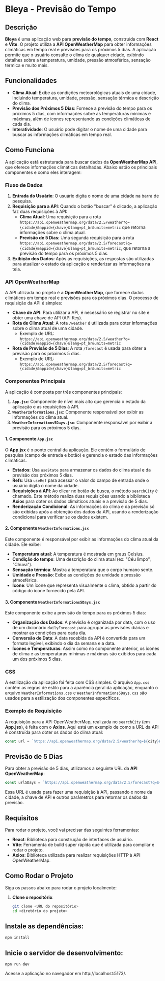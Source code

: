 # Bleya - Previsão do Tempo

## Descrição

**Bleya** é uma aplicação web para **previsão do tempo**, construída com **React** e **Vite**. O projeto utiliza a **API OpenWeatherMap** para obter informações climáticas em tempo real e previsões para os próximos 5 dias. A aplicação permite que o usuário consulte o clima de qualquer cidade, exibindo detalhes sobre a temperatura, umidade, pressão atmosférica, sensação térmica e muito mais.

## Funcionalidades

- **Clima Atual**: Exibe as condições meteorológicas atuais de uma cidade, incluindo temperatura, umidade, pressão, sensação térmica e descrição do clima.
- **Previsão dos Próximos 5 Dias**: Fornece a previsão do tempo para os próximos 5 dias, com informações sobre as temperaturas mínimas e máximas, além de ícones representando as condições climáticas de cada dia.
- **Interatividade**: O usuário pode digitar o nome de uma cidade para buscar as informações climáticas em tempo real.

## Como Funciona

A aplicação está estruturada para buscar dados da **OpenWeatherMap API**, que oferece informações climáticas detalhadas. Abaixo estão os principais componentes e como eles interagem:

### **Fluxo de Dados**

1. **Entrada do Usuário**: O usuário digita o nome de uma cidade na barra de pesquisa.
2. **Requisição para a API**: Quando o botão "buscar" é clicado, a aplicação faz duas requisições à API:
   - **Clima Atual**: Uma requisição para a rota `https://api.openweathermap.org/data/2.5/weather?q={cidade}&appid={chave}&lang=pt_br&units=metric` que retorna informações sobre o clima atual.
   - **Previsão de 5 Dias**: Uma segunda requisição para a rota `https://api.openweathermap.org/data/2.5/forecast?q={cidade}&appid={chave}&lang=pt_br&units=metric`, que retorna a previsão do tempo para os próximos 5 dias.
3. **Exibição dos Dados**: Após as requisições, as respostas são utilizadas para atualizar o estado da aplicação e renderizar as informações na tela.

### **API OpenWeatherMap**

A API utilizada no projeto é a **OpenWeatherMap**, que fornece dados climáticos em tempo real e previsões para os próximos dias. O processo de requisição da API é simples:

- **Chave de API**: Para utilizar a API, é necessário se registrar no site e obter uma chave de API (API Key).
- **Rota de Clima Atual**: A rota `/weather` é utilizada para obter informações sobre o clima atual de uma cidade.
  - Exemplo de URL: `https://api.openweathermap.org/data/2.5/weather?q={cidade}&appid={chave}&lang=pt_br&units=metric`
- **Rota de Previsão de 5 Dias**: A rota `/forecast` é usada para obter a previsão para os próximos 5 dias.
  - Exemplo de URL: `https://api.openweathermap.org/data/2.5/forecast?q={cidade}&appid={chave}&lang=pt_br&units=metric`

### **Componentes Principais**

A aplicação é composta por três componentes principais:

1. **`App.jsx`**: Componente de nível mais alto que gerencia o estado da aplicação e as requisições à API.
2. **`WeatherInformations.jsx`**: Componente responsável por exibir as informações do clima atual.
3. **`WeatherInformations5Days.jsx`**: Componente responsável por exibir a previsão para os próximos 5 dias.

#### **1. Componente `App.jsx`**

O **App.jsx** é o ponto central da aplicação. Ele contém o formulário de pesquisa (campo de entrada e botão) e gerencia o estado das informações climáticas.

- **Estados**: Usa `useState` para armazenar os dados do clima atual e da previsão dos próximos 5 dias.
- **Refs**: Usa `useRef` para acessar o valor do campo de entrada onde o usuário digita o nome da cidade.
- **Requisições à API**: Ao clicar no botão de busca, o método `searchCity` é chamado. Este método realiza duas requisições usando a biblioteca **Axios** para obter os dados climáticos atuais e a previsão de 5 dias.
- **Renderização Condicional**: As informações do clima e da previsão só são exibidas após a obtenção dos dados da API, usando a renderização condicional para verificar se os dados existem.

#### **2. Componente `WeatherInformations.jsx`**

Este componente é responsável por exibir as informações do clima atual da cidade. Ele exibe:

- **Temperatura atual**: A temperatura é mostrada em graus Celsius.
- **Condição do tempo**: Uma descrição do clima atual (ex: "Céu limpo", "Chuva").
- **Sensação térmica**: Mostra a temperatura que o corpo humano sente.
- **Umidade e Pressão**: Exibe as condições de umidade e pressão atmosférica.
- **Ícone**: Um ícone que representa visualmente o clima, obtido a partir do código do ícone fornecido pela API.

#### **3. Componente `WeatherInformations5Days.jsx`**

Este componente exibe a previsão do tempo para os próximos 5 dias:

- **Organização dos Dados**: A previsão é organizada por data, com o uso de um dicionário `dailyForecast` para agrupar as previsões diárias e mostrar as condições para cada dia.
- **Conversão de Data**: A data recebida da API é convertida para um formato legível, exibindo o dia da semana e a data.
- **Ícones e Temperaturas**: Assim como no componente anterior, os ícones de clima e as temperaturas mínimas e máximas são exibidos para cada um dos próximos 5 dias.

### **CSS**

A estilização da aplicação foi feita com CSS simples. O arquivo `App.css` contém as regras de estilo para a aparência geral da aplicação, enquanto o arquivo `WeatherInformations.css` e `WeatherInformations5Days.css` são usados para a estilização dos componentes específicos.

### **Exemplo de Requisição**

A requisição para a API OpenWeatherMap, realizada no `searchCity` (em **App.jsx**), é feita com o **Axios**. Aqui está um exemplo de como a URL da API é construída para obter os dados do clima atual:

```js
const url = `https://api.openweathermap.org/data/2.5/weather?q=${city}&appid=${key}&lang=pt_br&units=metric`
```
## Previsão de 5 Dias

Para obter a previsão de 5 dias, utilizamos a seguinte URL da **API OpenWeatherMap**:

```js
const url5Days = `https://api.openweathermap.org/data/2.5/forecast?q=${city}&appid=${key}&lang=pt_br&units=metric`
```
Essa URL é usada para fazer uma requisição à API, passando o nome da cidade, a chave de API e outros parâmetros para retornar os dados da previsão.

## Requisitos

Para rodar o projeto, você vai precisar das seguintes ferramentas:

- **React**: Biblioteca para construção de interfaces de usuário.
- **Vite**: Ferramenta de build super rápida que é utilizada para compilar e rodar o projeto.
- **Axios**: Biblioteca utilizada para realizar requisições HTTP à API OpenWeatherMap.

## Como Rodar o Projeto

Siga os passos abaixo para rodar o projeto localmente:

1. **Clone o repositório**:
   ```bash
   git clone <URL do repositório>
   cd <diretório do projeto>


## Instale as dependências:

```bash
npm install
```

## Inicie o servidor de desenvolvimento:
```
npm run dev
```

Acesse a aplicação no navegador em http://localhost:5173/.
